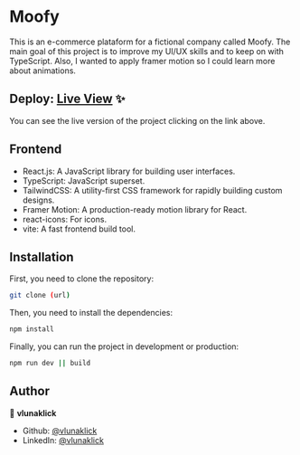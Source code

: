 # Moofy

This is an e-commerce plataform for a fictional company called Moofy. The main goal of this project is to improve my UI/UX skills and to keep on with TypeScript. Also, I wanted to apply framer motion so I could learn more about animations.

## Deploy: [Live View](https://moofy-commerce.vercel.app/) ✨

You can see the live version of the project clicking on the link above.

## Frontend

- React.js: A JavaScript library for building user interfaces.
- TypeScript: JavaScript superset.
- TailwindCSS: A utility-first CSS framework for rapidly building custom designs.
- Framer Motion: A production-ready motion library for React.
- react-icons: For icons.
- vite: A fast frontend build tool.

## Installation

First, you need to clone the repository:

```bash
git clone (url)
```

Then, you need to install the dependencies:

```bash
npm install
```

Finally, you can run the project in development or production:

```bash
npm run dev || build
```

## Author

👤 **vlunaklick**

- Github: [@vlunaklick](https://github.com/vlunaklick)
- LinkedIn: [@vlunaklick](https://linkedin.com/in/vlunaklick)
